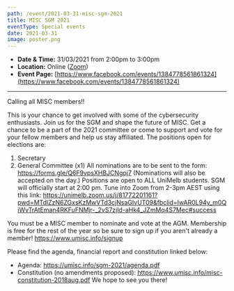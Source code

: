 ```yaml
---
path: /event/2021-03-31-misc-sgm-2021
title: MISC SGM 2021
eventType: Special events
date: 2021-03-31
image: poster.png
---
```


- **Date & Time:** 31/03/2021 from 2:00pm to 3:00pm
- **Location:** Online ([Zoom](https://unimelb.zoom.us/j/81772201161?pwd=MTdlZzN6ZGxsKzMwVTd3cjNsaGIvUT09&fbclid=IwAR0L94y_m0QiWvTrAtEman4RKFuFNMjr-_2vS7zjld-aHk4_JZmMq4S7Mec#success))
- **Event Page:** [https://www.facebook.com/events/1384778561861324](https://www.facebook.com/events/1384778561861324)

---

Calling all MISC members!!

This is your chance to get involved with some of the cybersecurity enthusiasts. Join us for the SGM and shape the future of MISC. Get a chance to be a part of the 2021 committee or come to support and vote for your fellow members and help us stay affiliated.
The positions open for elections are:

1. Secretary
2. General Committee (x1)
   All nominations are to be sent to the form: https://forms.gle/Q6F9vpsXHBJCNgpj7
   (Nominations will also be accepted on the day.)
   Positions are open to ALL UniMelb students. SGM will officially start at 2:00 pm.
   Tune into Zoom from 2-3pm AEST using this link:
   https://unimelb.zoom.us/j/81772201161?pwd=MTdlZzN6ZGxsKzMwVTd3cjNsaGIvUT09&fbclid=IwAR0L94y_m0QiWvTrAtEman4RKFuFNMjr-_2vS7zjld-aHk4_JZmMq4S7Mec#success

You must be a MISC member to nominate and vote at the AGM. Membership is free for the rest of the year so be sure to sign up if you aren't already a member! https://www.umisc.info/signup

Please find the agenda, financial report and constitution linked below:

- Agenda: https://umisc.info/sgm-2021/agenda.pdf
- Constitution (no amendments proposed): https://www.umisc.info/misc-constitution-2018aug.pdf
  We hope to see you there!
